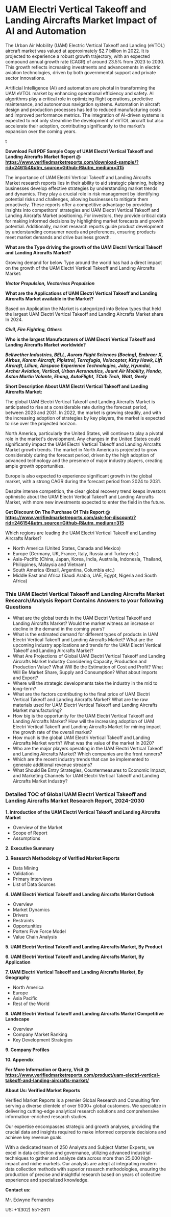 <meta name="title" content="Global UAM Electri Vertical Takeoff and Landing Aircrafts Market Impact of AI and Automation"><meta name="description" content="The Urban Air Mobility (UAM) Electric Vertical Takeoff and Landing (eVTOL) aircraft market was valued at approximately $2.7 billion in 2022. It is projected to experie"><meta name="title" content="UAM Electri Vertical Takeoff and Landing Aircrafts Market Size, Share, Scope, Trends, Growth, Opportunities, Analysis, Forecast"><h1>UAM Electri Vertical Takeoff and Landing Aircrafts Market Impact of AI and Automation</h1><p>The Urban Air Mobility (UAM) Electric Vertical Takeoff and Landing (eVTOL) aircraft market was valued at approximately $2.7 billion in 2022. It is projected to experience a robust growth trajectory, with an expected compound annual growth rate (CAGR) of around 23.5% from 2023 to 2030. This growth reflects increasing investments and advancements in electric aviation technologies, driven by both governmental support and private sector innovations.</p><p>Artificial Intelligence (AI) and automation are pivotal in transforming the UAM eVTOL market by enhancing operational efficiency and safety. AI algorithms play a critical role in optimizing flight operations, predictive maintenance, and autonomous navigation systems. Automation in aircraft design and production processes has led to reduced manufacturing costs and improved performance metrics. The integration of AI-driven systems is expected to not only streamline the development of eVTOL aircraft but also accelerate their adoption, contributing significantly to the market’s expansion over the coming years.</p>t</p><p id="" class=""><strong>Download Full PDF Sample Copy of UAM Electri Vertical Takeoff and Landing Aircrafts Market Report @ <a href="https://www.verifiedmarketreports.com/download-sample/?rid=246154&utm_source=Github-R&utm_medium=315" target="_blank">https://www.verifiedmarketreports.com/download-sample/?rid=246154&utm_source=Github-R&utm_medium=315</a></strong></p><p>The importance of&nbsp;UAM Electri Vertical Takeoff and Landing Aircrafts Market research reports lies in their ability to aid strategic planning, helping businesses develop effective strategies by understanding market trends and dynamics. They play a crucial role in risk management by identifying potential risks and challenges, allowing businesses to mitigate them proactively. These reports offer a competitive advantage by providing insights into competitors' strategies and UAM Electri Vertical Takeoff and Landing Aircrafts Market positioning. For investors, they provide critical data for making informed decisions by highlighting market forecasts and growth potential. Additionally, market research reports guide product development by understanding consumer needs and preferences, ensuring products meet market demands and drive business growth.</p><p><strong>What are the&nbsp;Type driving the growth of the UAM Electri Vertical Takeoff and Landing Aircrafts Market?</strong></p><p id="" class="">Growing demand for below Type around the world has had a direct impact on the growth of the UAM Electri Vertical Takeoff and Landing Aircrafts Market:</p><em><strong>Vector Propulsion, Vectorless Propulsion</strong></em></p><strong>What are the&nbsp;Applications&nbsp;of UAM Electri Vertical Takeoff and Landing Aircrafts Market available in the Market?</strong></p><p id="" class="">Based on Application the Market is categorized into Below types that held the largest UAM Electri Vertical Takeoff and Landing Aircrafts Market share In 2024.</p><em><strong>Civil, Fire Fighting, Others</strong></em></p><strong>Who is the largest Manufacturers of UAM Electri Vertical Takeoff and Landing Aircrafts Market worldwide?</strong></p><p><em><strong>Bellwether Industries, BELL, Aurora Flight Sciences (Boeing), Embraer X, Airbus, Karem Aircraft, Pipistrel, Terrafugia, Volocopter, Kitty Hawk, Lift Aircraft, Lilium, Airspace Experience Technologies, Joby, Hyundai, Archer Aviation, Vertical, Urban Aeronautics, Jaunt Air Mobility, Honda, Aston Martin Volante, Ehang, AutoFlight, TCab Tech, Watt, Geely</strong></em></p><p id="" class=""><strong>Short Description About UAM Electri Vertical Takeoff and Landing Aircrafts Market:</strong></p><p>The global UAM Electri Vertical Takeoff and Landing Aircrafts Market is anticipated to rise at a considerable rate during the forecast period, between 2023 and 2031. In 2022, the market is growing steadily, and with the increasing adoption of strategies by key players, the market is expected to rise over the projected horizon.</p><p>North America, particularly the United States, will continue to play a pivotal role in the market's development. Any changes in the United States could significantly impact the UAM Electri Vertical Takeoff and Landing Aircrafts Market growth trends. The market in North America is projected to grow considerably during the forecast period, driven by the high adoption of advanced technology and the presence of major industry players, creating ample growth opportunities.</p><p>Europe is also expected to experience significant growth in the global market, with a strong CAGR during the forecast period from 2024 to 2031.</p><p>Despite intense competition, the clear global recovery trend keeps investors optimistic about the UAM Electri Vertical Takeoff and Landing Aircrafts Market, with more new investments expected to enter the field in the future.</p><p id="" class=""><strong>Get Discount On The Purchase Of This Report @ <a href="https://www.verifiedmarketreports.com/ask-for-discount/?rid=246154&utm_source=Github-R&utm_medium=315" target="_blank">https://www.verifiedmarketreports.com/ask-for-discount/?rid=246154&utm_source=Github-R&utm_medium=315</a></strong></p>Which regions are leading the UAM Electri Vertical Takeoff and Landing Aircrafts Market?</p><ul><li>North America (United States, Canada and Mexico)</li><li>Europe (Germany, UK, France, Italy, Russia and Turkey etc.)</li><li>Asia-Pacific (China, Japan, Korea, India, Australia, Indonesia, Thailand, Philippines, Malaysia and Vietnam)</li><li>South America (Brazil, Argentina, Columbia etc.)</li><li>Middle East and Africa (Saudi Arabia, UAE, Egypt, Nigeria and South Africa)</li></ul><h3 id="" class="">This UAM Electri Vertical Takeoff and Landing Aircrafts Market Research/Analysis Report Contains Answers to your following Questions</h3><ul><li>What are the global trends in the UAM Electri Vertical Takeoff and Landing Aircrafts Market? Would the market witness an increase or decline in the demand in the coming years?</li><li>What is the estimated demand for different types of products in UAM Electri Vertical Takeoff and Landing Aircrafts Market? What are the upcoming industry applications and trends for the UAM Electri Vertical Takeoff and Landing Aircrafts Market?</li><li>What Are Projections of Global UAM Electri Vertical Takeoff and Landing Aircrafts Market Industry Considering Capacity, Production and Production Value? What Will Be the Estimation of Cost and Profit? What Will Be Market Share, Supply and Consumption? What about imports and Export?</li><li>Where will the strategic developments take the industry in the mid to long-term?</li><li>What are the factors contributing to the final price of UAM Electri Vertical Takeoff and Landing Aircrafts Market? What are the raw materials used for UAM Electri Vertical Takeoff and Landing Aircrafts Market manufacturing?</li><li>How big is the opportunity for the UAM Electri Vertical Takeoff and Landing Aircrafts Market? How will the increasing adoption of UAM Electri Vertical Takeoff and Landing Aircrafts Market for mining impact the growth rate of the overall market?</li><li>How much is the global UAM Electri Vertical Takeoff and Landing Aircrafts Market worth? What was the value of the market In 2020?</li><li>Who are the major players operating in the UAM Electri Vertical Takeoff and Landing Aircrafts Market? Which companies are the front runners?</li><li>Which are the recent industry trends that can be implemented to generate additional revenue streams?</li><li>What Should Be Entry Strategies, Countermeasures to Economic Impact, and Marketing Channels for UAM Electri Vertical Takeoff and Landing Aircrafts Market Industry?</li></ul><h3 id="" class="">Detailed TOC of Global UAM Electri Vertical Takeoff and Landing Aircrafts Market Research Report, 2024-2030</h3><p id="" class=""><strong>1. Introduction of the UAM Electri Vertical Takeoff and Landing Aircrafts Market</strong></p><ul><li>Overview of the Market</li><li>Scope of Report</li><li>Assumptions</li></ul><p id="" class=""><strong>2. Executive Summary</strong></p><p id="" class=""><strong>3. Research Methodology of Verified Market Reports</strong></p><ul><li>Data Mining</li><li>Validation</li><li>Primary Interviews</li><li>List of Data Sources</li></ul><p id="" class=""><strong>4. UAM Electri Vertical Takeoff and Landing Aircrafts Market Outlook</strong></p><ul><li>Overview</li><li>Market Dynamics</li><li>Drivers</li><li>Restraints</li><li>Opportunities</li><li>Porters Five Force Model</li><li>Value Chain Analysis</li></ul><p id="" class=""><strong>5. UAM Electri Vertical Takeoff and Landing Aircrafts Market, By Product</strong></p><p id="" class=""><strong>6. UAM Electri Vertical Takeoff and Landing Aircrafts Market, By Application</strong></p><p id="" class=""><strong>7. UAM Electri Vertical Takeoff and Landing Aircrafts Market, By Geography</strong></p><ul><li>North America</li><li>Europe</li><li>Asia Pacific</li><li>Rest of the World</li></ul><p id="" class=""><strong>8. UAM Electri Vertical Takeoff and Landing Aircrafts Market Competitive Landscape</strong></p><ul><li>Overview</li><li>Company Market Ranking</li><li>Key Development Strategies</li></ul><p id="" class=""><strong>9. Company Profiles</strong></p><p id="" class=""><strong>10. Appendix</strong></p><p id="" class=""><strong>For More Information or Query, Visit @ <a href="https://www.verifiedmarketreports.com/product/uam-electri-vertical-takeoff-and-landing-aircrafts-market/" target="_blank">https://www.verifiedmarketreports.com/product/uam-electri-vertical-takeoff-and-landing-aircrafts-market/</a></strong></p><p id="" class=""><strong>About Us: Verified Market Reports</strong></p><p id="" class="">Verified Market Reports is a premier Global Research and Consulting firm serving a diverse clientele of over 5000+ global customers. We specialize in delivering cutting-edge analytical research solutions and comprehensive information-enriched research studies.</p><p id="" class="">Our expertise encompasses strategic and growth analyses, providing the crucial data and insights required to make informed corporate decisions and achieve key revenue goals.</p><p id="" class="">With a dedicated team of 250 Analysts and Subject Matter Experts, we excel in data collection and governance, utilizing advanced industrial techniques to gather and analyze data across more than 25,000 high-impact and niche markets. Our analysts are adept at integrating modern data collection methods with superior research methodologies, ensuring the production of precise and insightful research based on years of collective experience and specialized knowledge.</p><p id="" class=""><strong>Contact us:</strong></p><p id="" class="">Mr. Edwyne Fernandes</p><p id="" class="">US: +1(302) 551-2611</p>